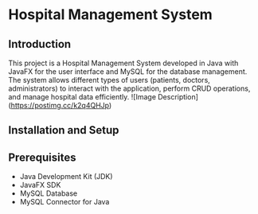 # Hospital Management System

## Introduction

This project is a Hospital Management System developed in Java with JavaFX for the user interface and MySQL for the database management.
The system allows different types of users (patients, doctors, administrators) to interact with the application, perform CRUD operations, 
and manage hospital data efficiently.
![Image Description] (https://postimg.cc/k2q4QHJp)
## Installation and Setup
## Prerequisites
-  Java Development Kit (JDK)
-  JavaFX SDK
-  MySQL Database
-  MySQL Connector for Java

